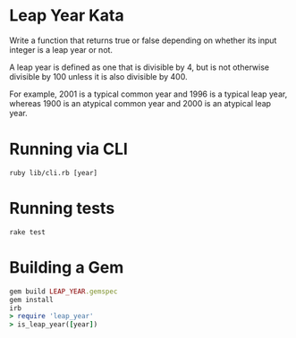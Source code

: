 # Leap Year Kata

Write a function that returns true or false depending on
whether its input integer is a leap year or not.

A leap year is defined as one that is divisible by 4,
but is not otherwise divisible by 100 unless it is
also divisible by 400.

For example, 2001 is a typical common year and 1996
is a typical leap year, whereas 1900 is an atypical
common year and 2000 is an atypical leap year.

# Running via CLI

`ruby lib/cli.rb [year]`

# Running tests

`rake test`

# Building a Gem

```ruby
gem build LEAP_YEAR.gemspec
gem install
irb
> require 'leap_year'
> is_leap_year([year])
```
